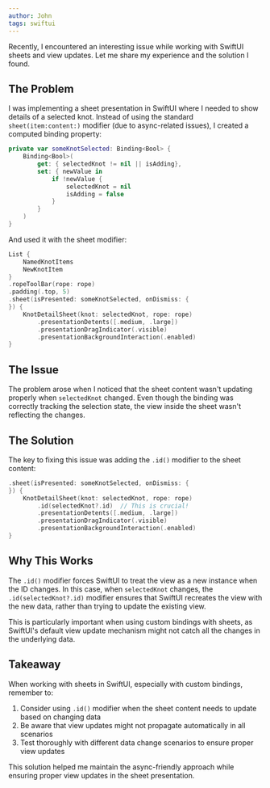 ```yaml
---
author: John
tags: swiftui
---
```

Recently, I encountered an interesting issue while working with SwiftUI sheets and view updates. Let me share my experience and the solution I found.

## The Problem

I was implementing a sheet presentation in SwiftUI where I needed to show details of a selected knot. Instead of using the standard `sheet(item:content:)` modifier (due to async-related issues), I created a computed binding property:

```swift
private var someKnotSelected: Binding<Bool> {
    Binding<Bool>(
        get: { selectedKnot != nil || isAdding},
        set: { newValue in
            if !newValue {
                selectedKnot = nil
                isAdding = false
            }
        }
    )
}
```

And used it with the sheet modifier:

```swift
List {
    NamedKnotItems
    NewKnotItem
}
.ropeToolBar(rope: rope)
.padding(.top, 5)
.sheet(isPresented: someKnotSelected, onDismiss: {
}) {
    KnotDetailSheet(knot: selectedKnot, rope: rope)
        .presentationDetents([.medium, .large])
        .presentationDragIndicator(.visible)
        .presentationBackgroundInteraction(.enabled)
}
```

## The Issue

The problem arose when I noticed that the sheet content wasn't updating properly when `selectedKnot` changed. Even though the binding was correctly tracking the selection state, the view inside the sheet wasn't reflecting the changes.

## The Solution

The key to fixing this issue was adding the `.id()` modifier to the sheet content:

```swift
.sheet(isPresented: someKnotSelected, onDismiss: {
}) {
    KnotDetailSheet(knot: selectedKnot, rope: rope)
        .id(selectedKnot?.id)  // This is crucial!
        .presentationDetents([.medium, .large])
        .presentationDragIndicator(.visible)
        .presentationBackgroundInteraction(.enabled)
}
```

## Why This Works

The `.id()` modifier forces SwiftUI to treat the view as a new instance when the ID changes. In this case, when `selectedKnot` changes, the `.id(selectedKnot?.id)` modifier ensures that SwiftUI recreates the view with the new data, rather than trying to update the existing view.

This is particularly important when using custom bindings with sheets, as SwiftUI's default view update mechanism might not catch all the changes in the underlying data.

## Takeaway

When working with sheets in SwiftUI, especially with custom bindings, remember to:
1. Consider using `.id()` modifier when the sheet content needs to update based on changing data
2. Be aware that view updates might not propagate automatically in all scenarios
3. Test thoroughly with different data change scenarios to ensure proper view updates

This solution helped me maintain the async-friendly approach while ensuring proper view updates in the sheet presentation.



